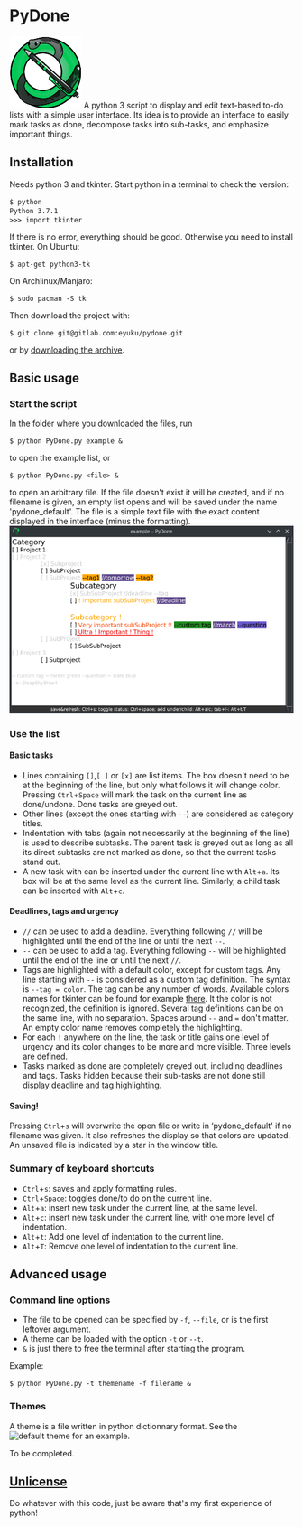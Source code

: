 # PyDone

![PyDone icon: a snake and a pen, crossing and forming an ampersand.](./icon.png)
A python 3 script to display and edit text-based to-do lists with a simple user interface. Its idea is to provide an interface to easily mark tasks as done, decompose tasks into sub-tasks, and emphasize important things.

## Installation

Needs python 3 and tkinter.
Start python in a terminal to check the version:
```console
$ python
Python 3.7.1
>>> import tkinter
```
If there is no error, everything should be good. Otherwise you need to install tkinter.
On Ubuntu:
```console
$ apt-get python3-tk
```
On Archlinux/Manjaro:
```console
$ sudo pacman -S tk
```
Then download the project with:
```console
$ git clone git@gitlab.com:eyuku/pydone.git
```
or by [downloading the archive](https://gitlab.com/eyuku/pydone/-/archive/master/pydone-master.zip).

## Basic usage
### Start the script
In the folder where you downloaded the files, run
```console
$ python PyDone.py example &
```
to open the example list, or
```console
$ python PyDone.py <file> &
```
to open an arbitrary file. If the file doesn't exist it will be created, and if no filename is given, an empty list opens and will be saved under the name 'pydone_default'. The file is a simple text file with the exact content displayed in the interface (minus the formatting).
![Screenshot.](./screenshot.png)
### Use the list
#### Basic tasks
* Lines containing `[]`,`[ ]` or `[x]` are list items. The box doesn't need to be at the beginning of the line, but only what follows it will change color. Pressing `Ctrl`+`Space` will mark the task on the current line as done/undone. Done tasks are greyed out.
* Other lines (except the ones starting with `--`) are considered as category titles.
* Indentation with tabs (again not necessarily at the beginning of the line) is used to describe subtasks. The parent task is greyed out as long as all its direct subtasks are not marked as done, so that the current tasks stand out.
* A new task with can be inserted under the current line with `Alt`+`a`.  Its box will be at the same level as the current line. Similarly, a child task can be inserted with `Alt`+`c`.
#### Deadlines, tags and urgency
* `//` can be used to add a deadline. Everything following `//` will be highlighted until the end of the line or until the next `--`.
* `--` can be used to add a tag. Everything following `--` will be highlighted until the end of the line or until the next `//`.
* Tags are highlighted with a default color, except for custom tags. Any line starting with `--` is considered as a custom tag definition. The syntax is `--tag = color`. The tag can be any number of words. Available colors names for tkinter can be found for example [there](http://www.science.smith.edu/dftwiki/index.php/Color_Charts_for_TKinter). It the color is not recognized, the definition is ignored. Several tag definitions can be on the same line, with no separation. Spaces around `--` and `=` don't matter. An empty color name removes completely the highlighting.
* For each `!` anywhere on the line, the task or title gains one level of urgency and its color changes to be more and more visible. Three levels are defined.
* Tasks marked as done are completely greyed out, including deadlines and tags. Tasks hidden because their sub-tasks are not done still display deadline and tag highlighting.
#### Saving!
Pressing `Ctrl`+`s` will overwrite the open file or write in ‘pydone_default' if no filename was given. It also refreshes the display so that colors are updated. An unsaved file is indicated by a star in the window title.

### Summary of keyboard shortcuts
* `Ctrl`+`s`: saves and apply formatting rules.
* `Ctrl`+`Space`: toggles done/to do on the current line.
* `Alt`+`a`: insert new task under the current line, at the same level.
* `Alt`+`c`: insert new task under the current line, with one more level of indentation.
* `Alt`+`t`: Add one level of indentation to the current line.
* `Alt`+`T`: Remove one level of indentation to the current line.

## Advanced usage
### Command line options
* The file to be opened can be specified by `-f`, `--file`, or is the first leftover argument.
* A theme can be loaded with the option `-t` or `--t`.
* `&` is just there to free the terminal after starting the program.

Example:
```console
$ python PyDone.py -t themename -f filename &
```

### Themes
A theme is a file written in python dictionnary format. See the ![default theme](./example_theme) for an example.

To be completed.


## [Unlicense](https://gitlab.com/eyuku/pydone/blob/e09a48f2cf2ddcb971668dcae406531dc210341b/LICENSE)

Do whatever with this code, just be aware that's my first experience of python!
